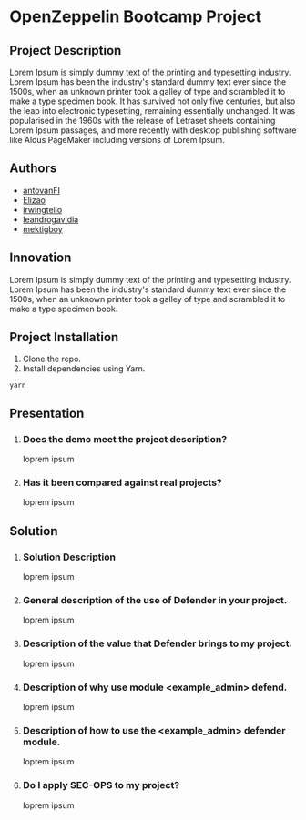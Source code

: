 # OpenZeppelin Bootcamp Project

## Project Description

Lorem Ipsum is simply dummy text of the printing and typesetting industry. Lorem Ipsum has been the industry's standard dummy text ever since the 1500s, when an unknown printer took a galley of type and scrambled it to make a type specimen book. It has survived not only five centuries, but also the leap into electronic typesetting, remaining essentially unchanged. It was popularised in the 1960s with the release of Letraset sheets containing Lorem Ipsum passages, and more recently with desktop publishing software like Aldus PageMaker including versions of Lorem Ipsum.

## Authors

-   [antovanFI](https://github.com/antovanFI)
-   [Elizao](https://github.com/Elizao)
-   [irwingtello](https://github.com/irwingtello)
-   [leandrogavidia](https://github.com/leandrogavidia)
-   [mektigboy](https://github.com/mektigboy)

## Innovation

Lorem Ipsum is simply dummy text of the printing and typesetting industry. Lorem Ipsum has been the industry's standard dummy text ever since the 1500s, when an unknown printer took a galley of type and scrambled it to make a type specimen book.

## Project Installation

1. Clone the repo.
2. Install dependencies using Yarn.

```
yarn
```

## Presentation

1. ### Does the demo meet the project description?

    loprem ipsum

2. ### Has it been compared against real projects?

    loprem ipsum

## Solution

1. ### Solution Description

    loprem ipsum

2. ### General description of the use of Defender in your project.

    loprem ipsum

3. ### Description of the value that Defender brings to my project.

    loprem ipsum

4. ### Description of why use module <example_admin> defend.

    loprem ipsum

5. ### Description of how to use the <example_admin> defender module.

    loprem ipsum

6. ### Do I apply SEC-OPS to my project?

    loprem ipsum
